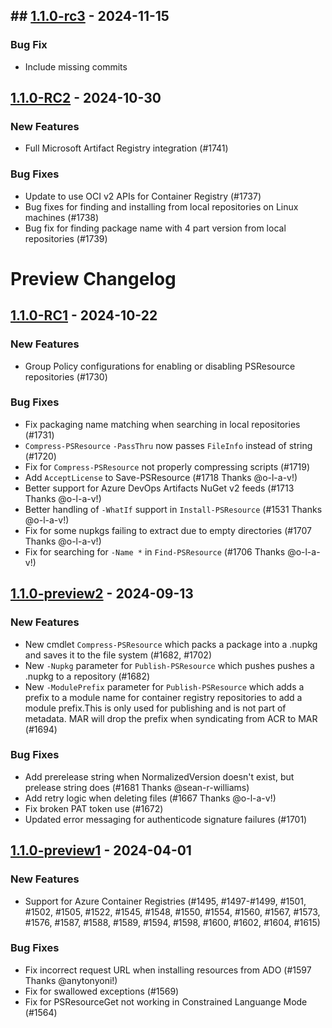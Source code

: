## ## [1.1.0-rc3](https://github.com/PowerShell/PSResourceGet/compare/v1.1.0-RC2...v1.1.0-rc3) - 2024-11-15

### Bug Fix

- Include missing commits

## [1.1.0-RC2](https://github.com/PowerShell/PSResourceGet/compare/v1.1.0-RC1...v1.1.0-RC2) - 2024-10-30

### New Features

- Full Microsoft Artifact Registry integration (#1741)

### Bug Fixes

- Update to use OCI v2 APIs for Container Registry (#1737)
- Bug fixes for finding and installing from local repositories on Linux machines (#1738)
- Bug fix for finding package name with 4 part version from local repositories (#1739)

# Preview Changelog

## [1.1.0-RC1](https://github.com/PowerShell/PSResourceGet/compare/v1.1.0-preview2...v1.1.0-RC1) - 2024-10-22

### New Features

- Group Policy configurations for enabling or disabling PSResource repositories (#1730)

### Bug Fixes

- Fix packaging name matching when searching in local repositories (#1731)
- `Compress-PSResource` `-PassThru` now passes `FileInfo` instead of string (#1720)
- Fix for `Compress-PSResource` not properly compressing scripts  (#1719)
- Add `AcceptLicense` to Save-PSResource (#1718 Thanks @o-l-a-v!)
- Better support for Azure DevOps Artifacts NuGet v2 feeds (#1713 Thanks @o-l-a-v!)
- Better handling of `-WhatIf` support in `Install-PSResource` (#1531 Thanks @o-l-a-v!)
- Fix for some nupkgs failing to extract due to empty directories (#1707 Thanks @o-l-a-v!)
- Fix for searching for `-Name *` in `Find-PSResource` (#1706 Thanks @o-l-a-v!)

## [1.1.0-preview2](https://github.com/PowerShell/PSResourceGet/compare/v1.1.0-preview1...v1.1.0-preview2) - 2024-09-13

### New Features

- New cmdlet `Compress-PSResource` which packs a package into a .nupkg and saves it to the file system (#1682, #1702)
- New `-Nupkg` parameter for `Publish-PSResource` which pushes pushes a .nupkg to a repository (#1682)
- New `-ModulePrefix` parameter for `Publish-PSResource` which adds a prefix to a module name for container registry repositories to add a module prefix.This is only used for publishing and is not part of metadata. MAR will drop the prefix when syndicating from ACR to MAR (#1694)

### Bug Fixes

- Add prerelease string when NormalizedVersion doesn't exist, but prelease string does (#1681 Thanks @sean-r-williams)
- Add retry logic when deleting files (#1667 Thanks @o-l-a-v!)
- Fix broken PAT token use (#1672)
- Updated error messaging for authenticode signature failures (#1701)

## [1.1.0-preview1](https://github.com/PowerShell/PSResourceGet/compare/v1.0.3...v1.1.0-preview1) - 2024-04-01

### New Features

- Support for Azure Container Registries (#1495, #1497-#1499, #1501, #1502, #1505, #1522, #1545, #1548, #1550, #1554, #1560, #1567, #1573, #1576, #1587, #1588, #1589, #1594, #1598, #1600, #1602, #1604, #1615)

### Bug Fixes

- Fix incorrect request URL when installing resources from ADO (#1597 Thanks @anytonyoni!)
- Fix for swallowed exceptions (#1569)
- Fix for PSResourceGet not working in Constrained Languange Mode (#1564)
